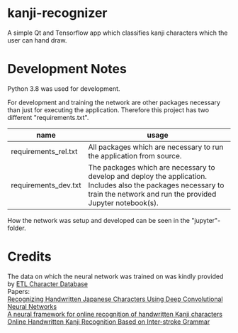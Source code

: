 # kanji-recognizer
A simple Qt and Tensorflow app which classifies kanji characters which the user can hand draw.


# Development Notes
Python 3.8 was used for development.

For development and training the network are other packages necessary than just for executing the application.
Therefore this project has two different "requirements.txt".

| name | usage |
|---|---|
| requirements_rel.txt | All packages which are necessary to run the application from source. |
| requirements_dev.txt | The packages which are necessary to develop and deploy the application.</br> Includes also the packages necessary to train the network and run the provided Jupyter notebook(s). |

How the network was setup and developed can be seen in the "jupyter"-folder.


# Credits
The data on which the neural network was trained on was kindly provided by [ETL Character Database](http://etlcdb.db.aist.go.jp/obtaining-etl-character-database) <br/>
Papers:<br/>
[Recognizing Handwritten Japanese Characters Using Deep Convolutional Neural Networks](http://cs231n.stanford.edu/reports/2016/pdfs/262_Report.pdf) <br/>
[A neural framework for online recognition of handwritten Kanji characters](https://www.researchgate.net/publication/327893142_A_neural_framework_for_online_recognition_of_handwritten_Kanji_characters) <br/>
[Online Handwritten Kanji Recognition Based on Inter-stroke Grammar](https://www.researchgate.net/publication/4288187_Online_Handwritten_Kanji_Recognition_Based_on_Inter-stroke_Grammar) <br/>